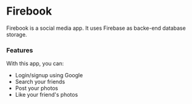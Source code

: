 # Firebook
Firebook is a social media app. It uses Firebase as backe-end database storage.
<h3>Features</h3>
With this app, you can:
<ul>
  <li>Login/signup using Google</li>
  <li>Search your friends</li>
  <li>Post your photos</li>
  <li>Like your friend's photos</li>
</ul>  

